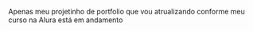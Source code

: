 Apenas meu projetinho de portfolio que vou atrualizando conforme meu curso na Alura está em andamento
